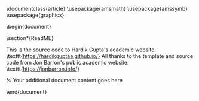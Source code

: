 \documentclass{article}
\usepackage{amsmath}
\usepackage{amssymb}
\usepackage{graphicx}

\begin{document}

\section*{ReadME}

This is the source code to Hardik Gupta's academic website: \texttt{https://hardikguptaa.github.io/} All thanks to the template and source code from Jon Barron's public academic website: \texttt{https://jonbarron.info/}

% Your additional document content goes here

\end{document}
